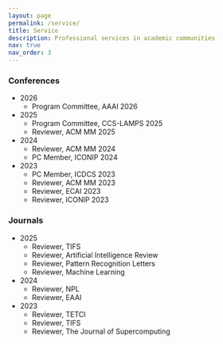 ```yaml
---
layout: page
permalink: /service/
title: Service
description: Professional services in academic communities
nav: true
nav_order: 3
---
```


### Conferences
- 2026
  - Program Committee, AAAI 2026
- 2025
  - Program Committee, CCS-LAMPS 2025
  - Reviewer, ACM MM 2025
- 2024
  - Reviewer, ACM MM 2024
  - PC Member, ICONIP 2024
- 2023
  - PC Member, ICDCS 2023
  - Reviewer, ACM MM 2023
  - Reviewer, ECAI 2023
  - Reviewer, ICONIP 2023

### Journals
- 2025
  - Reviewer, TIFS
  - Reviewer, Artificial Intelligence Review
  - Reviewer, Pattern Recognition Letters
  - Reviewer, Machine Learning
- 2024
  - Reviewer, NPL
  - Reviewer, EAAI
- 2023
  - Reviewer, TETCI
  - Reviewer, TIFS
  - Reviewer, The Journal of Supercomputing


<!-- ### Tutorial

- 2020
  - Tutorial Speaker, IJCAI 2020 -->


